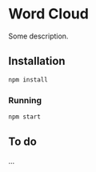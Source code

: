 # Word Cloud

Some description.

## Installation

```sh
npm install
```

### Running

```sh
npm start
```

## To do

…
